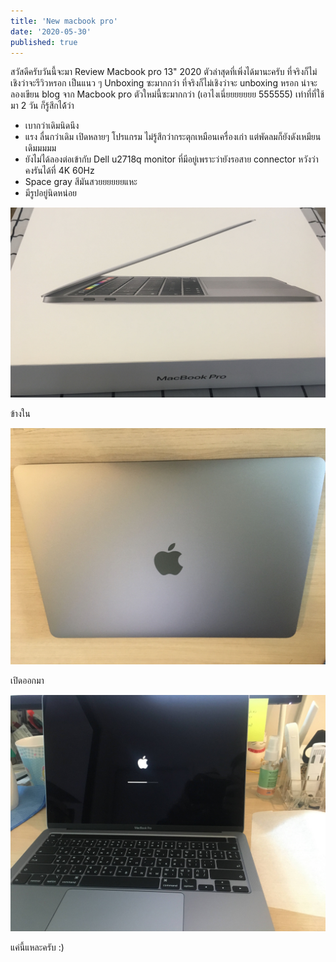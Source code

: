 ```yaml
---
title: 'New macbook pro'
date: '2020-05-30'
published: true
---
```


สวัสดีครับวันนี้จะมา Review Macbook pro 13" 2020 ตัวล่าสุดที่เพิ่งได้มานะครับ ที่จริงก็ไม่เชิงว่าจะรีวิวหรอก เป็นแนว ๆ Unboxing ซะมากกว่า ที่จริงก็ไม่เชิงว่าจะ unboxing หรอก น่าจะลองเขียน blog จาก Macbook pro ตัวใหม่นี้ซะมากกว่า (เอาไงเนี่ยยยยยยย 555555) เท่าที่ที่ใช้มา 2 วัน ก็รู้สึกได้้ว่า

- เบากว่าเดิมนิดนึง
- แรง ลื่นกว่าเดิม เปิดหลายๆ โปรแกรม ไม่รู้สึกว่ากระตุกเหมือนเครื่องเก่า แต่พัดลมก็ยังดังเหมียนเดิมมมมม
- ยังไม่ได้ลองต่อเข้ากับ Dell u2718q monitor ที่มีอยู่เพราะว่ายังรอสาย connector หวังว่าคงรันได้ที่ 4K 60Hz
- Space gray สีมันสวยยยยยยแหะ
- มีรูปอยู่นิดหน่อย

![box](box.jpg)

ข้างใน

![macbook pro 2020](macbookpro.jpg)

เปิดออกมา

![open](open.jpg)

แค่นี้แหละครับ :)
